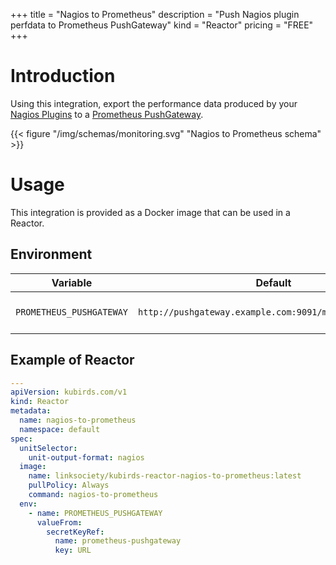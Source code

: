 +++
title = "Nagios to Prometheus"
description = "Push Nagios plugin perfdata to Prometheus PushGateway"
kind = "Reactor"
pricing = "FREE"
+++

# Introduction

Using this integration, export the performance data produced by your
[Nagios Plugins](https://nagios-plugins.org/doc/guidelines.html) to a
[Prometheus PushGateway](https://github.com/prometheus/pushgateway).

{{< figure "/img/schemas/monitoring.svg" "Nagios to Prometheus schema" >}}

# Usage

This integration is provided as a Docker image that can be used in a Reactor.

## Environment

| Variable | Default | Description |
| --- | --- | --- |
| `PROMETHEUS_PUSHGATEWAY` | `http://pushgateway.example.com:9091/metrics/job/myjob` | URL to Prometheus PushGateway |

## Example of Reactor

```yaml
---
apiVersion: kubirds.com/v1
kind: Reactor
metadata:
  name: nagios-to-prometheus
  namespace: default
spec:
  unitSelector:
    unit-output-format: nagios
  image:
    name: linksociety/kubirds-reactor-nagios-to-prometheus:latest
    pullPolicy: Always
    command: nagios-to-prometheus
  env:
    - name: PROMETHEUS_PUSHGATEWAY
      valueFrom:
        secretKeyRef:
          name: prometheus-pushgateway
          key: URL
```
